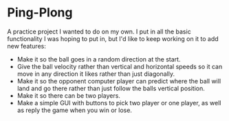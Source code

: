 # Ping-Plong
A practice project I wanted to do on my own. I put in all the basic functionality I was hoping to put in, but I'd like to keep working on it to add new features:
 - Make it so the ball goes in a random direction at the start.
 - Give the ball velocity rather than vertical and horizontal speeds so it can move in any direction it likes rather than just diagonally.
 - Make it so the opponent computer player can predict where the ball will land and go there rather than just follow the balls vertical position.
 - Make it so there can be two players.
 - Make a simple GUI with buttons to pick two player or one player, as well as reply the game when you win or lose.
